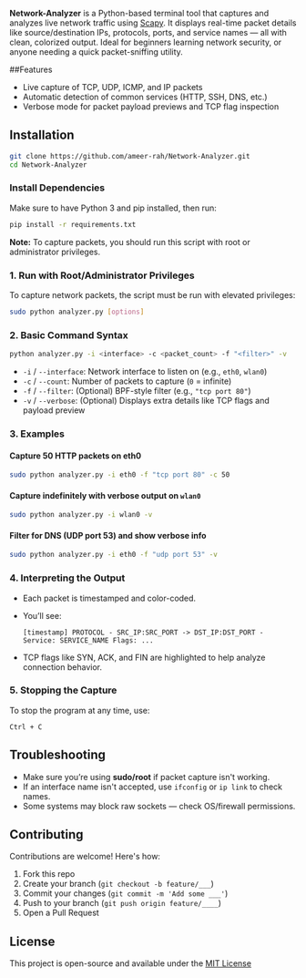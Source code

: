 **Network-Analyzer** is a Python-based terminal tool that captures and analyzes live network traffic using [Scapy](https://scapy.net/). It displays real-time packet details like source/destination IPs, protocols, ports, and service names — all with clean, colorized output. Ideal for beginners learning network security, or anyone needing a quick packet-sniffing utility.

##Features

- Live capture of TCP, UDP, ICMP, and IP packets
- Automatic detection of common services (HTTP, SSH, DNS, etc.)
- Verbose mode for packet payload previews and TCP flag inspection


## Installation
```bash
git clone https://github.com/ameer-rah/Network-Analyzer.git
cd Network-Analyzer
````

### Install Dependencies
Make sure to have Python 3 and pip installed, then run:
```bash
pip install -r requirements.txt
```

**Note:** To capture packets, you should run this script with root or administrator privileges.

### 1. Run with Root/Administrator Privileges
To capture network packets, the script must be run with elevated privileges:

```bash
sudo python analyzer.py [options]
```

### 2. Basic Command Syntax
```bash
python analyzer.py -i <interface> -c <packet_count> -f "<filter>" -v
```

* `-i` / `--interface`: Network interface to listen on (e.g., `eth0`, `wlan0`)
* `-c` / `--count`: Number of packets to capture (`0` = infinite)
* `-f` / `--filter`: (Optional) BPF-style filter (e.g., `"tcp port 80"`)
* `-v` / `--verbose`: (Optional) Displays extra details like TCP flags and payload preview

### 3. Examples

#### Capture 50 HTTP packets on eth0

```bash
sudo python analyzer.py -i eth0 -f "tcp port 80" -c 50
```

#### Capture indefinitely with verbose output on `wlan0`

```bash
sudo python analyzer.py -i wlan0 -v
```

#### Filter for DNS (UDP port 53) and show verbose info

```bash
sudo python analyzer.py -i eth0 -f "udp port 53" -v
```

### 4. Interpreting the Output
* Each packet is timestamped and color-coded.
* You’ll see:

  ```
  [timestamp] PROTOCOL - SRC_IP:SRC_PORT -> DST_IP:DST_PORT - Service: SERVICE_NAME Flags: ...
  ```
* TCP flags like SYN, ACK, and FIN are highlighted to help analyze connection behavior.

### 5. Stopping the Capture

To stop the program at any time, use:

```
Ctrl + C
```

## Troubleshooting

* Make sure you’re using **sudo/root** if packet capture isn't working.
* If an interface name isn't accepted, use `ifconfig` or `ip link` to check names.
* Some systems may block raw sockets — check OS/firewall permissions.

## Contributing

Contributions are welcome! Here's how:

1. Fork this repo
2. Create your branch (`git checkout -b feature/___`)
3. Commit your changes (`git commit -m 'Add some ___'`)
4. Push to your branch (`git push origin feature/____`)
5. Open a Pull Request 

## License
This project is open-source and available under the [MIT License](LICENSE)
